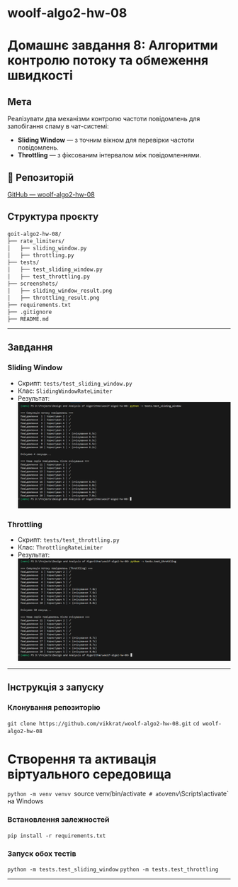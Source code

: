 # woolf-algo2-hw-08

# Домашнє завдання 8: Алгоритми контролю потоку та обмеження швидкості

## Мета
Реалізувати два механізми контролю частоти повідомлень для запобігання спаму в чат-системі:
- **Sliding Window** — з точним вікном для перевірки частоти повідомлень.
- **Throttling** — з фіксованим інтервалом між повідомленнями.

## 🔗 Репозиторій
[GitHub — woolf-algo2-hw-08](https://github.com/vikkrat/woolf-algo2-hw-08)

## Структура проєкту

```
goit-algo2-hw-08/
├── rate_limiters/
│   ├── sliding_window.py
│   ├── throttling.py
├── tests/
│   ├── test_sliding_window.py
│   ├── test_throttling.py
├── screenshots/
│   ├── sliding_window_result.png
│   ├── throttling_result.png
├── requirements.txt
├── .gitignore
├── README.md
```

---

## Завдання

### Sliding Window
- Скрипт: `tests/test_sliding_window.py`
- Клас: `SlidingWindowRateLimiter`
- Результат:
  ![Sliding Window Output](screenshots/sliding_window_result.png)

### Throttling
- Скрипт: `tests/test_throttling.py`
- Клас: `ThrottlingRateLimiter`
- Результат:
  ![Throttling Output](screenshots/throttling_result.png)

---

## Інструкція з запуску

### Клонування репозиторію
`git clone https://github.com/vikkrat/woolf-algo2-hw-08.git`
`cd woolf-algo2-hw-08`

# Створення та активація віртуального середовища
`python -m venv venvv
`source venv/bin/activate`  # або `venv\Scripts\activate` на Windows

### Встановлення залежностей
`pip install -r requirements.txt`

### Запуск обох тестів
`python -m tests.test_sliding_window`
`python -m tests.test_throttling`

---